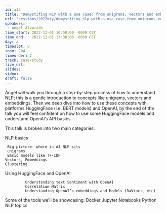 ```yaml
---
id: a15
title: "Demystifing NLP with a use case: from unigrams, vectors and embeddings to BERT models, HuggingFace and OpenAI"
url: "sessions/2022mty/demystifing-nlp-with-a-use-case-from-unigrams-vectors-and-embeddings-to-bert-models-huggingface-and-openai"
speakers:
 - Ángel Alvarado
time_start: 2022-12-01 16:50:00 -0600 CST
time_end:   2022-12-01 17:30:00 -0600 CST
day: a
timeslot: 8
room: 204
timeorder: 2 
track: case-study
live_url: 
slides: 
video: 
draft: false
---
```


Ángel will walk you through a step-by-step process of how to understand NLP; this is a gentle introduction to concepts like unigrams, vectors and embeddings. Then we deep dive into how to use these concepts with platforms HuggingFace (i.e. BERT models) and OpenAI, by the end of the talk you will feel confident on how to use some HuggingFace models and understand OpenAI’s API basics.
 
This talk is broken into two main categories:

NLP basics

     Big picture- where in AI NLP sits
     unigrams
     Basic models like TF-IDF
    Vectors, Embeddings
    Clustering 

Using HuggingFace and OpenAI

             Understanding text Sentiment with OpenAI
             Correlation Matrix
             Understanding OpenAI’s embeddings and Models (DaVinci, etc)

Some of the tools we'll be showcasing:
Docker
Jupyter Notebooks
Python
NLP topics